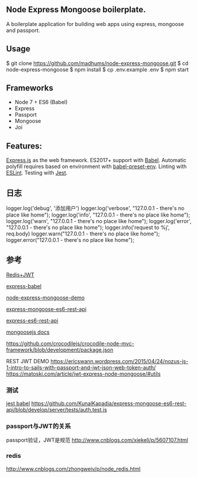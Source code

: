 

## Node Express Mongoose boilerplate.
A boilerplate application for building web apps using express, mongoose and passport.


## Usage
$ git clone https://github.com/madhums/node-express-mongoose.git
$ cd node-express-mongoose
$ npm install
$ cp .env.example .env
$ npm start

## Frameworks

+ Node 7 + ES6 (Babel)
+ Express
+ Passport
+ Mongoose
+ Joi

## Features:

[Express.js](https://expressjs.com.cn) as the web framework.
ES2017+ support with [Babel](https://babeljs.io/).
Automatic polyfill requires based on environment with [babel-preset-env](https://github.com/babel/babel-preset-env).
Linting with [ESLint](http://eslint.org/).
Testing with [Jest](https://facebook.github.io/jest/).

## 日志
logger.log('debug', '添加用户')
logger.log('verbose', "127.0.0.1 - there's no place like home");
logger.log('info', "127.0.0.1 - there's no place like home");
logger.log('warn', "127.0.0.1 - there's no place like home");
logger.log('error', "127.0.0.1 - there's no place like home");
logger.info('request to %j', req.body)
logger.warn("127.0.0.1 - there's no place like home");
logger.error("127.0.0.1 - there's no place like home");

## 参考
[Redis+JWT](https://github.com/kdelemme/blogjs/tree/master/api/config)

[express-babel](https://github.com/vmasto/express-babel)

[node-express-mongoose-demo](https://github.com/madhums/node-express-mongoose-demo)

[express-mongoose-es6-rest-api](https://github.com/KunalKapadia/express-mongoose-es6-rest-api)

[express-es6-rest-api](https://github.com/developit/express-es6-rest-api)

[mongoosejs docs](http://mongoosejs.com/docs/queries.html)

https://github.com/crocodilejs/crocodile-node-mvc-framework/blob/development/package.json

REST JWT DEMO
https://ericswann.wordpress.com/2015/04/24/nozus-js-1-intro-to-sails-with-passport-and-jwt-json-web-token-auth/
https://matoski.com/article/jwt-express-node-mongoose/#utils

### 测试
[jest babel](https://github.com/vmasto/express-babel)
https://github.com/KunalKapadia/express-mongoose-es6-rest-api/blob/develop/server/tests/auth.test.js

### passport与JWT的关系
passport验证，JWT是规范
http://www.cnblogs.com/xiekeli/p/5607107.html

### redis
http://www.cnblogs.com/zhongweiv/p/node_redis.html
